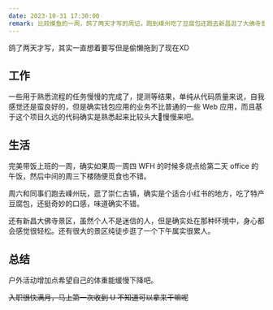 ```yaml
---
date: 2023-10-31 17:30:00
remark: 比较摸鱼的一周，鸽了两天才写的周记，跑到嵊州吃了豆腐包还跑去新昌逛了大佛寺景区，脚要废了
---
```


鸽了两天才写，其实一直想着要写但是偷懒拖到了现在XD

## 工作

一些用于熟悉流程的任务慢慢的完成了，提测等结果，单纯从代码质量来说，自我感觉还是蛮良好的，但是确实钱包应用的业务不比普通的一些 Web 应用，而且基于这个项目久远的代码确实是熟悉起来比较头大🤡慢慢来吧。

## 生活

完美带饭上班的一周，确实如果周一周四 WFH 的时候多烧点给第二天 office 的午饭，然后中间的周三下楼随便觅食也不错。

周六和同事们跑去嵊州玩，逛了崇仁古镇，确实是个适合小红书的地方，吃了特产豆腐包，还挺奇妙的口感，味道确实不错。

还有新昌大佛寺景区，虽然个人不是迷信的人，但是确实处在那种环境中，身心都会感觉很轻松。还有很大的景区纯徒步逛了一个下午属实很累人。

## 总结 

户外活动增加点希望自己的体重能缓慢下降吧。

~~入职很快满月，马上第一次收到 U 不知道可以拿来干嘛呢~~
